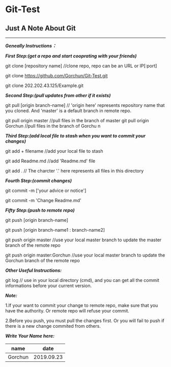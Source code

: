 # Git-Test
## Just A Note About Git
---
***Geneally Instructions：***

***First Step:(get a repo and start cooprating with your friends)***

git clone [repository name]  //clone repo, repo can be an URL or IP[:port]

git clone https://github.com/Gorchun/Git-Test.git

git clone 202.202.43.125/Example.git


***Second Step:(pull updates from other if it exists)***

git pull [origin branch-name] // 'origin here' represents repository name that you cloned. And 'master' is a default branch in remote repo.

git pull origin master  //pull files in the branch of master 
git pull origin Gorchun //pull files in the branch of Gorchu
n


***Third Step:(add local file to stash when you want to commit your changes)***

git add + filename //add your local file to stash

git add Readme.md  //add 'Readme.md' file

git add . // The charcter '.' here represents all files in this directory


***Fourth Step:(commit changes)***

git commit -m ['your advice or notice']

git commit -m 'Change Readme.md'


***Fifty Step:(push to remote repo)***

git push [origin branch-name]

git push [origin branch-name1 : branch-name2]

git push origin master //use your local master branch to update the master branch of the remote repo

git push origin master:Gorchun //use your local master branch to update the Gorchun branch of the remote repo

***Other Useful Instructions:***

git log // use in your local directory (cmd), and you can get all the commit informations before your current version.

***Note:***

1.If your want to commit your change to remote repo, make sure that you have the authority. Or remote repo will refuse your commit.

2.Before you push, you must pull the changes first. Or you will fail to push if there is a new change commited from others.


***Write Your Name here:***

| name  | date  |
| :--:  | :--:  |
| Gorchun  | 2019.09.23  |
